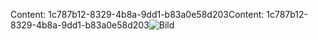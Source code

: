 <span data-ttu-id="13823-101">Content: 1c787b12-8329-4b8a-9dd1-b83a0e58d203</span><span class="sxs-lookup"><span data-stu-id="13823-101">Content: 1c787b12-8329-4b8a-9dd1-b83a0e58d203</span></span>![Bild](a4d996be-7a22-46e3-957b-4b26d4752b93.png)
